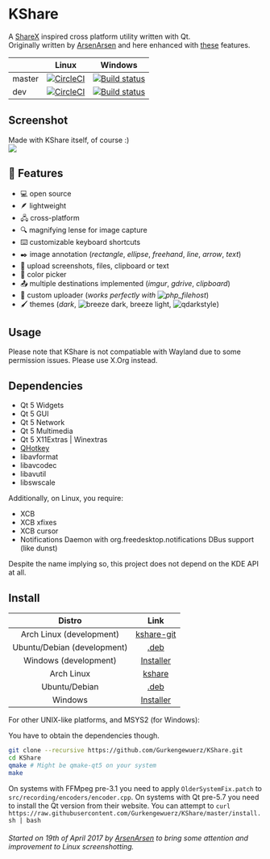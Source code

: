 # KShare
A [ShareX](https://getsharex.com/) inspired cross platform utility written with Qt.  
Originally written by [ArsenArsen](https://github.com/ArsenArsen) and here enhanced with [these](https://github.com/Gurkengewuerz/KShare/projects/1) features.

|  | Linux | Windows |
|--------|-------------------------------------------------------------------------------------------------------------------------------------------------|----------------------------------------------------------------------------------------------------------------------------------------------------------------------------|
| master | [![CircleCI](https://circleci.com/gh/Gurkengewuerz/KShare/tree/master.svg?style=svg)](https://circleci.com/gh/Gurkengewuerz/KShare/tree/master) | [![Build status](https://ci.appveyor.com/api/projects/status/ujxmg1dk7f5p8ijh/branch/master?svg=true)](https://ci.appveyor.com/project/Gurkengewuerz/kshare/branch/master) |
| dev | [![CircleCI](https://circleci.com/gh/Gurkengewuerz/KShare/tree/dev.svg?style=svg)](https://circleci.com/gh/Gurkengewuerz/KShare/tree/dev) | [![Build status](https://ci.appveyor.com/api/projects/status/ujxmg1dk7f5p8ijh/branch/dev?svg=true)](https://ci.appveyor.com/project/Gurkengewuerz/kshare/branch/dev) |

## Screenshot
Made with KShare itself, of course :)  
![](https://i.imgur.com/oJrCNkq.png)

## 🎉 Features
* 💻 open source
* 🪶 lightweight
* 🖧 cross-platform
* 🔍 magnifying lense for image capture
* ⌨️ customizable keyboard shortcuts
* ✒️ image annotation (_rectangle_, _ellipse_, _freehand_, _line_, _arrow_, _text_)
* 📂 upload screenshots, files, clipboard or text
* 🤏 color picker
* 📤 multiple destinations implemented (_imgur_, _gdrive_, _clipboard_)
* 🔧 custom uploader (_works perfectly with ![**php_filehost**](https://github.com/Gurkengewuerz/php_filehost)_)
* 🖌️ themes (_dark_, ![_breeze dark_, _breeze light_](https://github.com/Alexhuszagh/BreezeStyleSheets), ![_qdarkstyle_](https://github.com/ColinDuquesnoy/QDarkStyleSheet))

## Usage
Please note that KShare is not compatiable with Wayland due to some permission issues. Please use X.Org instead.

## Dependencies
* Qt 5 Widgets
* Qt 5 GUI
* Qt 5 Network
* Qt 5 Multimedia
* Qt 5 X11Extras | Winextras
* [QHotkey](https://github.com/Skycoder42/QHotkey)
* libavformat
* libavcodec
* libavutil
* libswscale

Additionally, on Linux, you require:
* XCB
* XCB xfixes
* XCB cursor
* Notifications Daemon with org.freedesktop.notifications DBus support (like dunst)

Despite the name implying so, this project does not depend on the KDE API at all.

## Install
|Distro|Link|
|:----:|:--:|
|Arch Linux (development)|[kshare-git](https://github.com/Gurkengewuerz/KShare/blob/master/packages/arch/KShare/PKGBUILD)|
|Ubuntu/Debian (development)|[.deb](https://circleci.com/gh/Gurkengewuerz/KShare/tree/dev)|
|Windows (development)|[Installer](https://ci.appveyor.com/project/Gurkengewuerz/kshare/branch/dev/artifacts)|
|Arch Linux |[kshare](https://github.com/Gurkengewuerz/KShare/blob/master/packages/arch/Stable-KShare/PKGBUILD)|
|Ubuntu/Debian |[.deb](https://circleci.com/gh/Gurkengewuerz/KShare/tree/master)|
|Windows |[Installer](https://ci.appveyor.com/project/Gurkengewuerz/kshare/branch/master/artifacts)|

For other UNIX-like platforms, and MSYS2 (for Windows):

You have to obtain the dependencies though.
```bash
git clone --recursive https://github.com/Gurkengewuerz/KShare.git
cd KShare
qmake # Might be qmake-qt5 on your system
make
```

On systems with FFMpeg pre-3.1 you need to apply `OlderSystemFix.patch` to `src/recording/encoders/encoder.cpp`.
On systems with Qt pre-5.7 you need to install the Qt version from their website.
You can attempt to `curl https://raw.githubusercontent.com/Gurkengewuerz/KShare/master/install.sh | bash`

###### Started on 19th of April 2017 by [ArsenArsen](https://github.com/ArsenArsen) to bring some attention and improvement to Linux screenshotting.
